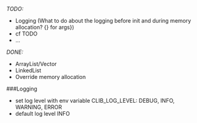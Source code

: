 *TODO:*
- Logging (What to do about the logging before init and during memory allocation? {} for args})
- cf TODO
- ...

*DONE:*
- ArrayList/Vector
- LinkedList
- Override memory allocation


###Logging
+ set log level with env variable CLIB_LOG_LEVEL: DEBUG, INFO, WARNING, ERROR
+ default log level INFO